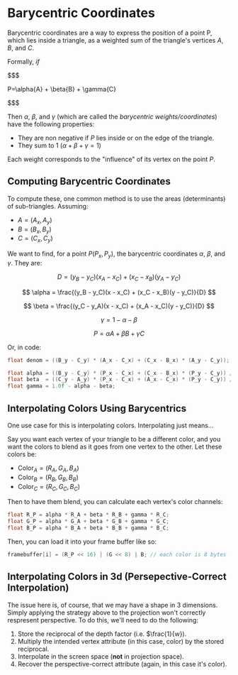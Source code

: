 # Barycentric Coordinates
Barycentric coordinates are a way to express the position of a point P, which lies inside a triangle, as a weighted sum of the triangle's vertices $A$, $B$, and $C$.

Formally, *if*

$$$

P=\alpha{A} + \beta{B} + \gamma{C}

$$$

Then $\alpha$, $\beta$, and $\gamma$ (which are called the *barycentric weights/coordinates*) have the following properties:
* They are non negative if $P$ lies inside or on the edge of the triangle.
* They sum to 1 ($\alpha+\beta+\gamma=1$)

Each weight corresponds to the "influence" of its vertex on the point $P$.

## Computing Barycentric Coordinates
To compute these, one common method is to use the areas (determinants) of sub-triangles. Assuming:
* $A=(A_x, A_y)$
* $B=(B_x, B_y)$
* $C=(C_x, C_y)$

We want to find, for a point $P(P_x, P_y)$, the barycentric coordinates $\alpha$, $\beta$, and $\gamma$. They are:

$$
D = (y_B - y_C)(x_A - x_C) + (x_C - x_B)(y_A - y_C)
$$

$$
\alpha = \frac{(y_B - y_C)(x - x_C) + (x_C - x_B)(y - y_C)}{D}
$$

$$
\beta = \frac{(y_C - y_A)(x - x_C) + (x_A - x_C)(y - y_C)}{D}
$$

$$
\gamma = 1 - \alpha - \beta
$$

$$
P = \alpha A + \beta B + \gamma C
$$

Or, in code:
```c
float denom = ((B_y - C_y) * (A_x - C_x) + (C_x - B_x) * (A_y - C_y));

float alpha = ((B_y - C_y) * (P_x - C_x) + (C_x - B_x) * (P_y - C_y)) / denom;
float beta  = ((C_y - A_y) * (P_x - C_x) + (A_x - C_x) * (P_y - C_y)) / denom;
float gamma = 1.0f - alpha - beta;
```

## Interpolating Colors Using Barycentrics
One use case for this is interpolating colors. Interpolating just means... <!-- TODO: figure this out haha -->

Say you want each vertex of your triangle to be a different color, and you want the colors to blend as it goes from one vertex to the other. Let these colors be:
* $\text{Color}_A=(R_A, G_A, B_A)$
* $\text{Color}_B=(R_B, G_B, B_B)$
* $\text{Color}_C=(R_C, G_C, B_C)$

Then to have them blend, you can calculate each vertex's color channels:

```c
float R_P = alpha * R_A + beta * R_B + gamma * R_C;
float G_P = alpha * G_A + beta * G_B + gamma * G_C;
float B_P = alpha * B_A + beta * B_B + gamma * B_C;
```

Then, you can load it into your frame buffer like so:
```c
framebuffer[i] = (R_P << 16) | (G << 8) | B; // each color is 8 bytes (two for each of ARGB)
```
## Interpolating Colors in 3d (Persepective-Correct Interpolation)
The issue here is, of course, that we may have a shape in 3 dimensions. Simply applying the strategy above to the projection won't correctly respresent perspective. To do this, we'll need to do the following:

1. Store the reciprocal of the depth factor (i.e. $\frac{1}{w}).
2. Multiply the intended vertex attribute (in this case, color) by the stored reciprocal.
3. Interpolate in the screen space (**not** in projection space).
4. Recover the perspective-correct attribute (again, in this case it's color).




